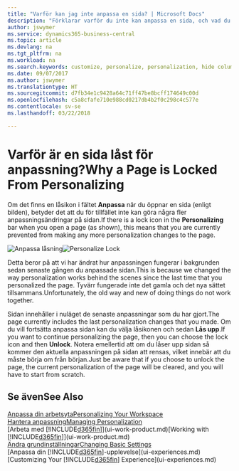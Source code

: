 ```yaml
---
title: "Varför kan jag inte anpassa en sida? | Microsoft Docs"
description: "Förklarar varför du inte kan anpassa en sida, och vad du kan göra om du vill låsa upp den för att anpassa den."
author: jswymer
ms.service: dynamics365-business-central
ms.topic: article
ms.devlang: na
ms.tgt_pltfrm: na
ms.workload: na
ms.search.keywords: customize, personalize, personalization, hide columns, remove fields, move fields
ms.date: 09/07/2017
ms.author: jswymer
ms.translationtype: HT
ms.sourcegitcommit: d7fb34e1c9428a64c71ff47be8bcff174649c00d
ms.openlocfilehash: c5a8cfafe710e988cd0217db4b2f0c298c4c577e
ms.contentlocale: sv-se
ms.lasthandoff: 03/22/2018

---
```

# <a name="why-a-page-is-locked-from-personalizing"></a><span data-ttu-id="0f405-103">Varför är en sida låst för anpassning?</span><span class="sxs-lookup"><span data-stu-id="0f405-103">Why a Page is Locked From Personalizing</span></span>
<span data-ttu-id="0f405-104">Om det finns en låsikon i fältet **Anpassa** när du öppnar en sida (enligt bilden), betyder det att du för tillfället inte kan göra några fler anpassningsändringar på sidan.</span><span class="sxs-lookup"><span data-stu-id="0f405-104">If there is a lock icon in the **Personalizing** bar when you open a page (as shown), this means that you are currently prevented from making any more personalization changes to the page.</span></span>

<span data-ttu-id="0f405-105">![Anpassa låsning](media/personalization-locked.png "Anpassa låsning")</span><span class="sxs-lookup"><span data-stu-id="0f405-105">![Personalize Lock](media/personalization-locked.png "Personalize lock")</span></span>

<span data-ttu-id="0f405-106">Detta beror på att vi har ändrat hur anpassningen fungerar i bakgrunden sedan senaste gången du anpassade sidan.</span><span class="sxs-lookup"><span data-stu-id="0f405-106">This is because we changed the way personalization works behind the scenes since the last time that you personalized the page.</span></span> <span data-ttu-id="0f405-107">Tyvärr fungerade inte det gamla och det nya sättet tillsammans.</span><span class="sxs-lookup"><span data-stu-id="0f405-107">Unfortunately, the old way and new of doing things do not work together.</span></span>

<span data-ttu-id="0f405-108">Sidan innehåller i nuläget de senaste anpassningar som du har gjort.</span><span class="sxs-lookup"><span data-stu-id="0f405-108">The page currently includes the last personalization changes that you made.</span></span> <span data-ttu-id="0f405-109">Om du vill fortsätta anpassa sidan kan du välja låsikonen och sedan **Lås upp**.</span><span class="sxs-lookup"><span data-stu-id="0f405-109">If you want to continue personalizing the page, then you can choose the lock icon and then **Unlock**.</span></span> <span data-ttu-id="0f405-110">Notera emellertid att om du låser upp sidan så kommer den aktuella anpassningen på sidan att rensas, vilket innebär att du måste börja om från början.</span><span class="sxs-lookup"><span data-stu-id="0f405-110">Just be aware that if you choose to unlock the page, the current personalization of the page will be cleared, and you will have to start from scratch.</span></span>


## <a name="see-also"></a><span data-ttu-id="0f405-111">Se även</span><span class="sxs-lookup"><span data-stu-id="0f405-111">See Also</span></span>
[<span data-ttu-id="0f405-112">Anpassa din arbetsyta</span><span class="sxs-lookup"><span data-stu-id="0f405-112">Personalizing Your Workspace</span></span>](ui-personalization-manage.md)  
[<span data-ttu-id="0f405-113">Hantera anpassning</span><span class="sxs-lookup"><span data-stu-id="0f405-113">Managing Personalization</span></span>](ui-personalization-manage.md)  
<span data-ttu-id="0f405-114">[Arbeta med [!INCLUDE[d365fin](includes/d365fin_md.md)]](ui-work-product.md)</span><span class="sxs-lookup"><span data-stu-id="0f405-114">[Working with [!INCLUDE[d365fin](includes/d365fin_md.md)]](ui-work-product.md)</span></span>  
[<span data-ttu-id="0f405-115">Ändra grundinställningar</span><span class="sxs-lookup"><span data-stu-id="0f405-115">Changing Basic Settings</span></span>](ui-change-basic-settings.md)  
<span data-ttu-id="0f405-116">[Anpassa din [!INCLUDE[d365fin](includes/d365fin_md.md)]-upplevelse](ui-experiences.md)</span><span class="sxs-lookup"><span data-stu-id="0f405-116">[Customizing Your [!INCLUDE[d365fin](includes/d365fin_md.md)] Experience](ui-experiences.md)</span></span>  

